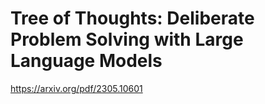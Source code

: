 # Tree of Thoughts: Deliberate Problem Solving with Large Language Models

https://arxiv.org/pdf/2305.10601
